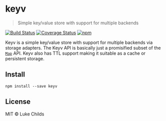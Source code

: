 # keyv

> Simple key/value store with support for multiple backends

[![Build Status](https://travis-ci.org/lukechilds/keyv.svg?branch=master)](https://travis-ci.org/lukechilds/keyv)
[![Coverage Status](https://coveralls.io/repos/github/lukechilds/keyv/badge.svg?branch=master)](https://coveralls.io/github/lukechilds/keyv?branch=master)
[![npm](https://img.shields.io/npm/v/keyv.svg)](https://www.npmjs.com/package/keyv)

Keyv is a simple key/value store with support for multiple backends via storage adapters. The Keyv API is basically just a promisified subset of the [`Map`](https://developer.mozilla.org/en-US/docs/Web/JavaScript/Reference/Global_Objects/Map) API. Keyv also has TTL support making it suitable as a cache or persistent storage.

## Install

```shell
npm install --save keyv
```

## License

MIT © Luke Childs
